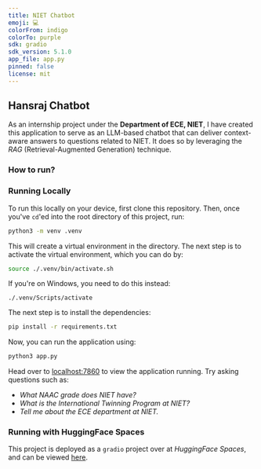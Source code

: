 ```yaml
---
title: NIET Chatbot
emoji: 💻
colorFrom: indigo
colorTo: purple
sdk: gradio
sdk_version: 5.1.0
app_file: app.py
pinned: false
license: mit
---
```


## Hansraj Chatbot

As an internship project under the **Department of ECE, NIET**, I have created this application to serve as an LLM-based chatbot that can deliver context-aware answers to questions related to NIET. It does so by leveraging the _RAG_ (Retrieval-Augmented Generation) technique.

### How to run?

### Running Locally

To run this locally on your device, first clone this repository.
Then, once you've `cd`'ed into the root directory of this project, run:

```sh
python3 -m venv .venv
```

This will create a virtual environment in the directory. The next step is to activate the virtual environment, which you can do by:

```sh
source ./.venv/bin/activate.sh
```

If you're on Windows, you need to do this instead:

```shell
./.venv/Scripts/activate
```

The next step is to install the dependencies:

```sh
pip install -r requirements.txt
```

Now, you can run the application using:

```sh
python3 app.py
```

Head over to [localhost:7860](http://localhost:7860) to view the application running.
Try asking questions such as:

- _What NAAC grade does NIET have?_
- _What is the International Twinning Program at NIET?_
- _Tell me about the ECE department at NIET._

### Running with HuggingFace Spaces

This project is deployed as a `gradio` project over at _HuggingFace Spaces_, and can be viewed [here](https://huggingface.co/spaces/AditiDubey2111/niet-chatbot).

